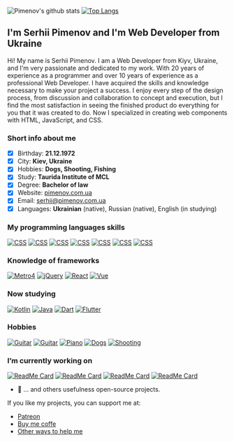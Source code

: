 ![Pimenov's github stats](https://github-readme-stats.vercel.app/api?username=olton&show_icons=true&theme=radical&hide=prs,contribs&count_private=true)
[![Top Langs](https://github-readme-stats.vercel.app/api/top-langs/?username=olton&layout=compact&theme=radical&hide=kotlin)](https://github.com/olton?tab=repositories)

## I'm Serhii Pimenov and I'm Web Developer from Ukraine

Hi! My name is Serhii Pimenov. I am a Web Developer from Kiyv, Ukraine, and I'm very passionate and dedicated to my work. With 20 years of experience as a programmer and over 10 years of experience as a professional Web Developer. I have acquired the skills and knowledge necessary to make your project a success. I enjoy every step of the design process, from discussion and collaboration to concept and execution, but I find the most satisfaction in seeing the finished product do everything for you that it was created to do. Now I specialized in creating web components with HTML, JavaScript, and CSS.

### Short info about me
- [x] Birthday: **21.12.1972**
- [x] City: **Kiev, Ukraine**
- [x] Hobbies: **Dogs, Shooting, Fishing**
- [x] Study: **Taurida Institute of MCL**
- [x] Degree: **Bachelor of law**
- [x] Website: [pimenov.com.ua](https://pimenov.com.ua)
- [x] Email: [serhii@pimenov.com.ua](mailto:serhii@pimenov.com.ua)
- [x] Languages: **Ukrainian** (native), Russian (native), English (in studying)

### My programming languages skills

[![CSS](https://img.shields.io/badge/CSS-10%20years-brightgreen?style=for-the-badge)]()
[![CSS](https://img.shields.io/badge/LESS-8%20years-brightgreen?style=for-the-badge)]()
[![CSS](https://img.shields.io/badge/JavaScript-10%20years-brightgreen?style=for-the-badge)]()
[![CSS](https://img.shields.io/badge/HTML-10%20years-brightgreen?style=for-the-badge)]()
[![CSS](https://img.shields.io/badge/PHP-14%20years-brightgreen?style=for-the-badge)]()
[![CSS](https://img.shields.io/badge/MySQL-14%20years-brightgreen?style=for-the-badge)]()
[![CSS](https://img.shields.io/badge/SQL-30%20years-brightgreen?style=for-the-badge)]()

### Knowledge of frameworks

[![Metro4](https://img.shields.io/badge/Metro%204-8%20years-brightgreen?style=for-the-badge)]()
[![jQuery](https://img.shields.io/badge/jQuery-8%20years-brightgreen?style=for-the-badge)]()
[![React](https://img.shields.io/badge/React-1%20year-yellow?style=for-the-badge)]()
[![Vue](https://img.shields.io/badge/Vue-less%201%20year-red?style=for-the-badge)]()

### Now studying

[![Kotlin](https://img.shields.io/badge/Kotlin-1%20year-blueviolet?style=for-the-badge)]()
[![Java](https://img.shields.io/badge/Java-1%20year-blueviolet?style=for-the-badge)]()
[![Dart](https://img.shields.io/badge/Dart-Begin-blueviolet?style=for-the-badge)]()
[![Flutter](https://img.shields.io/badge/Flutter-Begin-blueviolet?style=for-the-badge)]()

### Hobbies

[![Guitar](https://img.shields.io/badge/Guitar-Open%20G-green?style=for-the-badge)]()
[![Guitar](https://img.shields.io/badge/Guitar-Standard-green?style=for-the-badge)]()
[![Piano](https://img.shields.io/badge/Forte-Piano-green?style=for-the-badge)]()
[![Dogs](https://img.shields.io/badge/Dog-training-green?style=for-the-badge)]()
[![Shooting](https://img.shields.io/badge/Applied-shooting-green?style=for-the-badge)]()

### I’m currently working on
[![ReadMe Card](https://github-readme-stats.vercel.app/api/pin/?username=olton&repo=Metro-UI-CSS)](https://github.com/olton/Metro-UI-CSS)
[![ReadMe Card](https://github-readme-stats.vercel.app/api/pin/?username=olton&repo=Metro4-React)](https://github.com/olton/Metro4-React)
[![ReadMe Card](https://github-readme-stats.vercel.app/api/pin/?username=olton&repo=m4q)](https://github.com/olton/m4q)
[![ReadMe Card](https://github-readme-stats.vercel.app/api/pin/?username=olton&repo=Pandora)](https://github.com/olton/Pandora)

- 🔭 ... and others usefulness open-source projects.

If you like my projects, you can support me at: 
- [Patreon](https://www.patreon.com/metroui)
- [Buy me coffe](https://www.buymeacoffee.com/pimenov)
- [Other ways to help me](https://metroui.org.ua/support.html)

